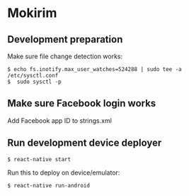 # Mokirim

## Development preparation

Make sure file change detection works:
```
$ echo fs.inotify.max_user_watches=524288 | sudo tee -a /etc/sysctl.conf
$  sudo sysctl -p
```

## Make sure Facebook login works

Add Facebook app ID to strings.xml

## Run development device deployer
```
$ react-native start
```
Run this to deploy on device/emulator:
```
$ react-native run-android
```
